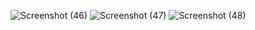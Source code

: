 ![Screenshot (46)](https://github.com/kunalkanse/CSS/assets/92772714/29296c8a-64fe-4397-9a93-b53c3c2d993c)
![Screenshot (47)](https://github.com/kunalkanse/CSS/assets/92772714/504a8c7b-b07a-46be-9f80-69eb29c5a831)
![Screenshot (48)](https://github.com/kunalkanse/CSS/assets/92772714/f57c5747-ee2d-4d05-a87d-427e9f1a2bbd)
